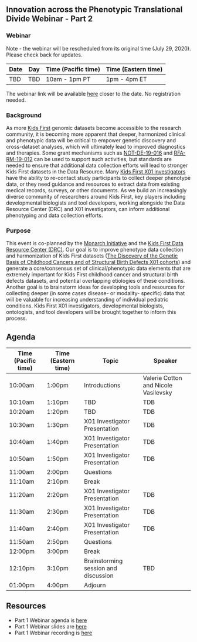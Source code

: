 
## Innovation across the Phenotypic Translational Divide Webinar - Part 2

### Webinar 

Note - the webinar will be rescheduled from its original time (July 29, 2020). Please check back for updates.

Date | Day | Time (Pacific time) | Time (Eastern time)
-- | -- | -- | --
TBD | TBD | 10am - 1pm PT | 1pm - 4pm ET 

The webinar link will be available [here]() closer to the date. No registration needed.  


### Background

As more [Kids First](https://kidsfirstdrc.org/) genomic datasets become accessible to the research community, it is becoming more apparent that deeper, harmonized clinical and phenotypic data will be critical to empower genetic discovery and cross-dataset analyses, which will ultimately lead to improved diagnostics and therapies. 
Some grant mechanisms such as [NOT-DE-19-016](https://grants.nih.gov/grants/guide/notice-files/NOT-DE-19-016.html) and [RFA-RM-19-012](https://grants.nih.gov/grants/guide/rfa-files/RFA-RM-19-012.html) can be used to support such activities, but standards are needed to ensure that additional data collection efforts will lead to stronger Kids First datasets in the Data Resource. Many [Kids First X01 investigators](https://commonfund.nih.gov/kidsfirst/x01projects) have the ability to re-contact study participants to collect deeper phenotype data, or they need guidance and resources to extract data from existing medical records, surveys, or other documents. As we build an increasingly diverse community of researchers around Kids First, key players including developmental biologists and tool developers, working alongside the Data Resource Center (DRC) and X01 investigators, can inform additional phenotyping and data collection efforts. 

### Purpose

This event is co-planned by the [Monarch Initiative](https://monarchinitiative.org/) and the [Kids First Data Resource Center (DRC)](https://kidsfirstdrc.org/). Our goal is to improve phenotype data collection and harmonization of Kids First datasets ([The Discovery of the Genetic Basis of Childhood Cancers and of Structural Birth Defects X01 cohorts](https://commonfund.nih.gov/kidsfirst/x01projects)) and generate a core/consensus set of clinical/phenotypic data elements that are extremely important for Kids First childhood cancer and structural birth defects datasets, and potential overlapping etiologies of these conditions. Another goal is to brainstorm ideas for developing tools and resources for collecting deeper (in some cases disease- or modality- specific) data that will be valuable for increasing understanding of individual pediatric conditions. Kids First X01 investigators, developmental biologists, ontologists, and tool developers will be brought together to inform this process.  

## Agenda

Time (Pacific time) | Time (Eastern time) | Topic | Speaker
-- | -- | -- | -- 
10:00am | 1:00pm | Introductions | Valerie Cotton and Nicole Vasilevsky
10:10am | 1:10pm | TBD | TDB
10:20am | 1:20pm | TBD | TDB
10:30am | 1:30pm | X01 Investigator Presentation | TDB
10:40am | 1:40pm | X01 Investigator Presentation | TDB
10:50am | 1:50pm | X01 Investigator Presentation | TDB
11:00am | 2:00pm | Questions
11:10am | 2:10pm | Break 
11:20am | 2:20pm | X01 Investigator Presentation | TDB
11:30am | 2:30pm | X01 Investigator Presentation | TDB
11:40am | 2:40pm | X01 Investigator Presentation | TDB
11:50am | 2:50pm | Questions
12:00pm | 3:00pm | Break
12:10pm | 3:10pm | Brainstorming session and discussion | TBD
01:00pm | 4:00pm | Adjourn

## Resources

- Part 1 Webinar agenda is [here](https://monarch-initiative.github.io/phenomics/pages/clin-phen-webinar.html)
- Part 1 Webinar slides are [here](https://docs.google.com/presentation/d/1rJh6IQcVoPbSHOzZpxq7rC4qkU-VDx4d9XMu0F0udYI/edit#slide=id.p)  
- Part 1 Webinar recording is [here](https://www.youtube.com/watch?v=qaJQdb4JKfU&amp=&feature=youtu.be)






